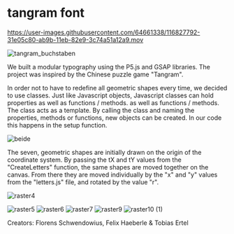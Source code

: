 # tangram font

https://user-images.githubusercontent.com/64661338/116827792-31e05c80-ab9b-11eb-82e9-3c74a51a12a9.mov


![tangram_buchstaben](https://user-images.githubusercontent.com/64661338/116827763-0b222600-ab9b-11eb-960b-5c2f5918adf8.jpeg)


We built a modular typography using the P5.js and GSAP libraries. The project was inspired by the Chinese puzzle game "Tangram".

In order not to have to redefine all geometric shapes every time,
we decided to use classes. Just like
Javascript objects, Javascript classes can hold properties as well as functions / methods.
as well as functions / methods. The class acts as a
template. By calling the class and naming the properties,
methods or functions, new objects can be created.
In our code this happens in the setup function.

![beide](https://user-images.githubusercontent.com/64661338/116827756-ffcefa80-ab9a-11eb-9415-7075278c3150.png)


The seven, geometric shapes are initially drawn on the origin of the coordinate system. By passing the tX and tY values from the "CreateLetters" function, the same shapes are moved together on the canvas. From there they are moved individually by the "x" and "y" values from the "letters.js" file, and rotated by the value "r".

![raster4](https://user-images.githubusercontent.com/64661338/116827727-dc0bb480-ab9a-11eb-90c9-8eb41170a275.png)

![raster5](https://user-images.githubusercontent.com/64661338/116827728-dca44b00-ab9a-11eb-8d0e-d88e42da1298.png)
![raster6](https://user-images.githubusercontent.com/64661338/116827729-dd3ce180-ab9a-11eb-864f-d9b6075b1ab2.png)
![raster7](https://user-images.githubusercontent.com/64661338/116827730-dd3ce180-ab9a-11eb-89e8-c60ae29347c5.png)
![raster9](https://user-images.githubusercontent.com/64661338/116827731-ddd57800-ab9a-11eb-800f-ee6a15ca03d0.png)
![raster10 (1)](https://user-images.githubusercontent.com/64661338/116827733-de6e0e80-ab9a-11eb-938b-8cd8de1decaf.png)

Creators: 
Florens Schwendowius, Felix Haeberle & Tobias Ertel



